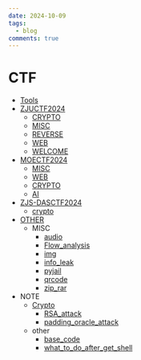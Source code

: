 ```yaml
---
date: 2024-10-09
tags:
  - blog
comments: true
---
```

# CTF

- [Tools](Tools.md)
- [ZJUCTF2024](ZJUCTF2024/README.md)
    - [CRYPTO](ZJUCTF2024/CRYPTO.md)
    - [MISC](ZJUBUS/MISC.md)
    - [REVERSE](ZJUCTF2024/REVERSE.md)
    - [WEB](ZJUCTF2024/WEB.md)
    - [WELCOME](ZJUCTF2024/WELCOME.md)
- [MOECTF2024](MOECTF2024/README.md)
    - [MISC](MOECTF2024/MISC.md)
    - [WEB](MOECTF2024/WEB.md)
    - [CRYPTO](MOECTF2024/CRYPTO.md)
    - [AI](MOECTF2024/AI.md)
- [ZJS-DASCTF2024](ZJS-DASCTF2024/README.md)
    - [crypto](ZJS-DASCTF2024/crypto.md)
- [OTHER](OTHER/README.md)
    - MISC
        - [audio](OTHER/MISC/audio.md)
        - [Flow_analysis](OTHER/MISC/Flow_analysis.md)
        - [img](OTHER/MISC/img.md)
        - [info_leak](OTHER/MISC/info_leak.md)
        - [pyjail](OTHER/MISC/pyjail.md)
        - [qrcode](OTHER/MISC/qrcode.md)
        - [zip_rar](OTHER/MISC/zip_rar.md)
- NOTE
    - [Crypto](NOTE/crypto/README.md)
        - [RSA_attack](NOTE/crypto/RSA_attack.md)
        - [padding_oracle_attack](NOTE/crypto/padding_oracle_attack.md)
    - other
        - [base_code](NOTE/other/base_code.md)
        - [what_to_do_after_get_shell](NOTE/other/what_to_do_after_get_shell.md)